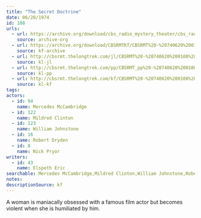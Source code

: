 ```yaml
---
title: "The Secret Doctrine"
date: 06/20/1974
id: 108
urls: 
  - url: https://archive.org/download/cbs_radio_mystery_theater/cbs_radio_mystery_theater-0101-0150.zip/cbs_radio_mystery_theater-0101-0150%2Fcbsrmt_0108_the_secret_doctrine.mp3
    source: archive-org
  - url: https://archive.org/download/CBSRMTKf/CBSRMT%20-%20740620%200108%20The%20Secret%20Doctrine_kf.mp3
    source: kf-archive
  - url: http://cbsrmt.thelongtrek.com/jl/CBSRMT%20-%20740620%200108%20The%20Secret%20Doctrine_jl.mp3
    source: kl-jl
  - url: http://cbsrmt.thelongtrek.com/pp/CBSRMT_pp%20-%20740620%200108%20The%20Secret%20Doctrine.mp3
    source: kl-pp
  - url: http://cbsrmt.thelongtrek.com/kf/CBSRMT%20-%20740620%200108%20The%20Secret%20Doctrine_kf.mp3
    source: kl-kf
tags: 
actors:  
  - id: 94
    name: Mercedes McCambridge  
  - id: 122
    name: Mildred Clinton  
  - id: 123
    name: William Johnstone  
  - id: 16
    name: Robert Dryden  
  - id: 8
    name: Nick Pryor
writers:  
  - id: 43
    name: Elspeth Eric
searchable: Mercedes McCambridge,Mildred Clinton,William Johnstone,Robert Dryden,Nick Pryor Elspeth Eric
notes: 
descriptionSource: kf
---
```

A woman is maniacally obsessed with a famous film actor but becomes violent when she is humiliated by him.